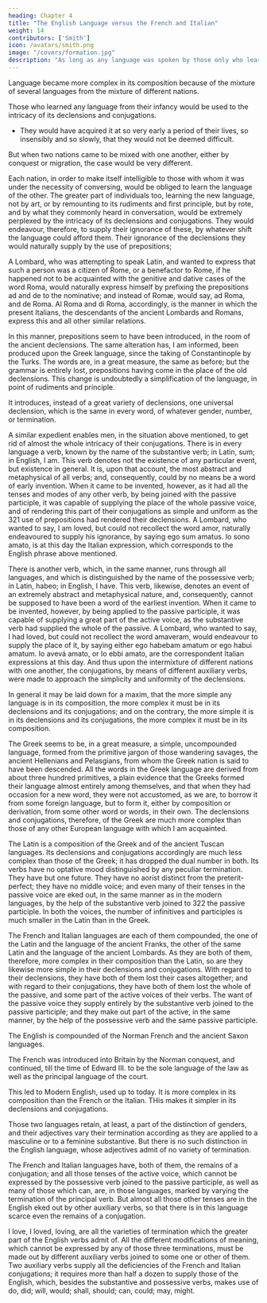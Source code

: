 ```yaml
---
heading: Chapter 4
title: "The English Language versus the French and Italian"
weight: 14
contributors: ['Smith']
icon: /avatars/smith.png
image: "/covers/formation.jpg"
description: "As long as any language was spoken by those only who learned it in their infancy, the intricacy of its declensions and conjugations could occasion no great embarrassment"
---
```




<!-- Language would probably have continued on this footing in all countries, nor would ever have grown more simple in its declensions and conjugations, had it not  -->

Language became more complex in its composition because of the mixture of several languages from the mixture of different nations. 

Those who learned any language from their infancy would be used to the intricacy of its declensions and conjugations. 
- They would have acquired it at so very early a period of their lives, so insensibly and so slowly, that they would not be deemed difficult. 

But when two nations came to be mixed with one another, either by conquest or migration, the case would be very different. 

Each nation, in order to make itself intelligible to those with whom it was under the necessity of conversing, would be obliged to learn the language of the other. The greater part of individuals too, learning the new language, not by art, or by remounting to its rudiments and first principle, but by rote, and by what they commonly heard in conversation, would be extremely perplexed by the intricacy of its declensions and conjugations. They would endeavour, therefore, to supply their ignorance of these, by whatever shift the language could afford them. Their ignorance of the declensions they would naturally supply by the use of prepositions; 

A Lombard, who was attempting to speak Latin, and wanted to express that such a person was a citizen of Rome, or a benefactor to Rome, if he happened not to be acquainted with the genitive and dative cases of the word Roma, would naturally express himself by prefixing the prepositions ad and de to the nominative; and instead of Romæ, would say, ad Roma, and de Roma. Al Roma and di Roma, accordingly, is the manner in which the present Italians, the descendants of the ancient Lombards and Romans, express this and all other similar relations. 

In this manner, prepositions seem to have been introduced, in the room of the ancient declensions. The same alteration has, I am informed, been produced upon the Greek language, since the taking of Constantinople by the Turks. The words are, in a great measure, the same as before; but the grammar is entirely lost, prepositions having come in the place of the old declensions. This change is undoubtedly a simplification of the language, in point of rudiments and principle.

It introduces, instead of a great variety of declensions, one universal declension, which is the same in every word, of whatever gender, number, or termination.

A similar expedient enables men, in the situation above mentioned, to get rid of almost the whole intricacy of their conjugations. There is in every language a verb, known by the name of the substantive verb; in Latin, sum; in English, I am. This verb denotes not the existence of any particular event, but existence in general. It is, upon that account, the most abstract and metaphysical of all verbs; and, consequently, could by no means be a word of early invention. When it came to be invented, however, as it had all the tenses and modes of any other verb, by being joined with the passive participle, it was capable of supplying the place of the whole passive voice, and of rendering this part of their conjugations as simple and uniform as the 321 use of prepositions had rendered their declensions. A Lombard, who wanted to say, I am loved, but could not recollect the word amor, naturally endeavoured to supply his ignorance, by saying ego sum amatus. Io sono amato, is at this day the Italian expression, which corresponds to the English phrase above mentioned.

There is another verb, which, in the same manner, runs through all languages, and which is distinguished by the name of the possessive verb; in Latin, habeo; in English, I have. This verb, likewise, denotes an event of an extremely abstract and metaphysical nature, and, consequently, cannot be supposed to have been a word of the earliest invention. When it came to be invented, however, by being applied to the passive participle, it was capable of supplying a great part of the active voice, as the substantive verb had supplied the whole of the passive. A Lombard, who wanted to say, I had loved, but could not recollect the word amaveram, would endeavour to supply the place of it, by saying either ego habebam amatum or ego habui amatum. Io avevá amato, or Io ebbi amato, are the correspondent Italian expressions at this day. And thus upon the intermixture of different nations with one another, the conjugations, by means of different auxiliary verbs, were made to approach the simplicity and uniformity of the declensions.

In general it may be laid down for a maxim, that the more simple any language is in its composition, the more complex it must be in its declensions and its conjugations; and on the contrary, the more simple it is in its declensions and its conjugations, the more complex it must be in its composition.

The Greek seems to be, in a great measure, a simple, uncompounded language, formed from the primitive jargon of those wandering savages, the ancient Hellenians and Pelasgians, from whom the Greek nation is said to have been descended. All the words in the Greek language are derived from about three hundred primitives, a plain evidence that the Greeks formed their language almost entirely among themselves, and that when they had occasion for a new word, they were not accustomed, as we are, to borrow it from some foreign language, but to form it, either by composition or derivation, from some other word or words, in their own. The declensions and conjugations, therefore, of the Greek are much more complex than those of any other European language with which I am acquainted.

The Latin is a composition of the Greek and of the ancient Tuscan languages. Its declensions and conjugations accordingly are much less complex than those of the Greek; it has dropped the dual number in both. Its verbs have no optative mood distinguished by any peculiar termination. They have but one future. They have no aorist distinct from the preterit-perfect; they have no middle voice; and even many of their tenses in the passive voice are eked out, in the same manner as in the modern languages, by the help of the substantive verb joined to 322 the passive participle. In both the voices, the number of infinitives and participles is much smaller in the Latin than in the Greek.

The French and Italian languages are each of them compounded, the one of the Latin and the language of the ancient Franks, the other of the same Latin and the language of the ancient Lombards. As they are both of them, therefore, more complex in their composition than the Latin, so are they likewise more simple in their declensions and conjugations. With regard to their declensions, they have both of them lost their cases altogether; and with regard to their conjugations, they have both of them lost the whole of the passive, and some part of the active voices of their verbs. The want of the passive voice they supply entirely by the substantive verb joined to the passive participle; and they make out part of the active, in the same manner, by the help of the possessive verb and the same passive participle.

The English is compounded of the Norman French and the ancient Saxon languages. 

The French was introduced into Britain by the Norman conquest, and continued, till the time of Edward Ⅲ. to be the sole language of the law as well as the principal language of the court. 

This led to Modern English, used up to today. It is more complex in its composition than the French or the Italian. THis makes it simpler in its declensions and conjugations. 

Those two languages retain, at least, a part of the distinction of genders, and their adjectives vary their termination according as they are applied to a masculine or to a feminine substantive. But there is no such distinction in the English language, whose adjectives admit of no variety of termination. 

The French and Italian languages have, both of them, the remains of a conjugation; and all those tenses of the active voice, which cannot be expressed by the possessive verb joined to the passive participle, as well as many of those which can, are, in those languages, marked by varying the termination of the principal verb. But almost all those other tenses are in the English eked out by other auxiliary verbs, so that there is in this language scarce even the remains of a conjugation. 

I love, I loved, loving, are all the varieties of termination which the greater part of the English verbs admit of. All the different modifications of meaning, which cannot be expressed by any of those three terminations, must be made out by different auxiliary verbs joined to some one or other of them. Two auxiliary verbs supply all the deficiencies of the French and Italian conjugations; it requires more than half a dozen to supply those of the English, which, besides the substantive and possessive verbs, makes use of do, did; will, would; shall, should; can, could; may, might.

